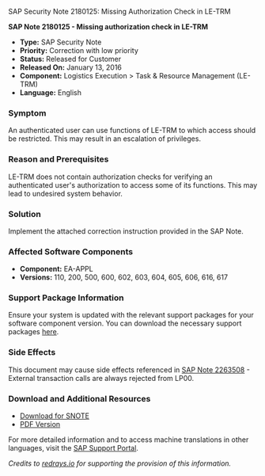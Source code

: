 SAP Security Note 2180125: Missing Authorization Check in LE-TRM

**SAP Note 2180125 - Missing authorization check in LE-TRM**

- **Type:** SAP Security Note
- **Priority:** Correction with low priority
- **Status:** Released for Customer
- **Released On:** January 13, 2016
- **Component:** Logistics Execution > Task & Resource Management (LE-TRM)
- **Language:** English

### Symptom
An authenticated user can use functions of LE-TRM to which access should be restricted. This may result in an escalation of privileges.

### Reason and Prerequisites
LE-TRM does not contain authorization checks for verifying an authenticated user's authorization to access some of its functions. This may lead to undesired system behavior.

### Solution
Implement the attached correction instruction provided in the SAP Note.

### Affected Software Components
- **Component:** EA-APPL
- **Versions:** 110, 200, 500, 600, 602, 603, 604, 605, 606, 616, 617

### Support Package Information
Ensure your system is updated with the relevant support packages for your software component version. You can download the necessary support packages [here](https://me.sap.com/supportpackage/SAPKGPAA36).

### Side Effects
This document may cause side effects referenced in [SAP Note 2263508](https://me.sap.com/notes/0002263508) - External transaction calls are always rejected from LP00.

### Download and Additional Resources
- [Download for SNOTE](https://notesdownloads.sap.com/note/0040000012920562017)
- [PDF Version](https://me.sap.com/sap/support/sfm/notes/print/0002180125?language=en-US&token=18AF51CF06C29F66D8659B732FCF09BD)

For more detailed information and to access machine translations in other languages, visit the [SAP Support Portal](https://me.sap.com/notes/0002180125).

*Credits to [redrays.io](https://redrays.io) for supporting the provision of this information.*